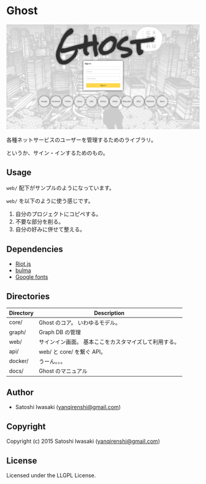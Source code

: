 # Ghost

![画面イメージ](https://github.com/yanqirenshi/ghost/blob/master/web/src/assets/images/ss-self.png)

各種ネットサービスのユーザーを管理するためのライブラリ。

というか、サイン・インするためのもの。

## Usage

`web/` 配下がサンプルのようになっています。

`web/` を以下のように使う感じです。
1. 自分のプロジェクトにコピペする。
2. 不要な部分を削る。
3. 自分の好みに併せて整える。

## Dependencies

- [Riot.js](https://riot.js.org/ja/)
- [bulma](https://bulma.io/)
- [Google fonts](https://fonts.google.com/)

## Directories

| Directory | Description                                           |
|-----------|-------------------------------------------------------|
| core/     | Ghost のコア。 いわゆるモデル。                       |
| graph/    | Graph DB の管理                                       |
| web/      | サインイン画面。 基本ここをカスタマイズして利用する。 |
| api/      | web/ と core/ を繋ぐ API。                            |
| docker/   | うーん。。。                                          |
| docs/     | Ghost のマニュアル                                    |

## Author

* Satoshi Iwasaki (yanqirenshi@gmail.com)

## Copyright

Copyright (c) 2015 Satoshi Iwasaki (yanqirenshi@gmail.com)

## License

Licensed under the LLGPL License.
